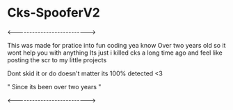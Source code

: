 # Cks-SpooferV2

<-------------------------->

This was made for pratice into fun coding yea know
Over two years old so it wont help you with anything 
Its just i killed cks a long time ago and feel like posting the scr to my little projects

Dont skid it or do doesn't matter its 100% detected <3

" Since its been over two years " 

<-------------------------->
